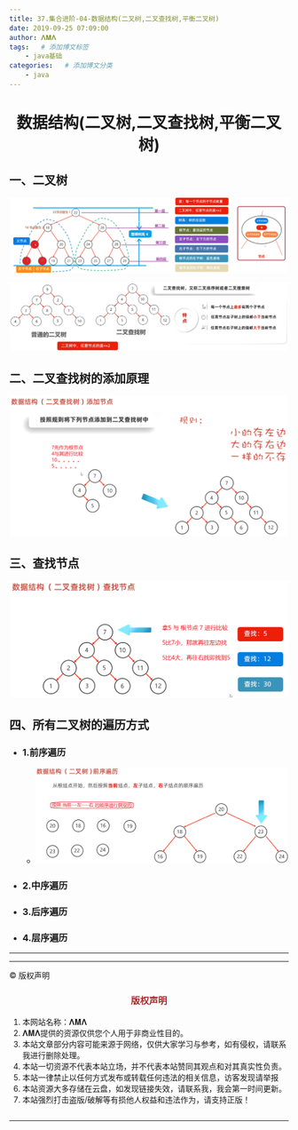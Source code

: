 ```yaml
---
title: 37.集合进阶-04-数据结构(二叉树,二叉查找树,平衡二叉树)
date: 2019-09-25 07:09:00
author: 𝚲𝚳𝚲
tags:   # 添加博文标签
	- java基础
categories:   # 添加博文分类
	- java
---
```


<h1><center>数据结构(二叉树,二叉查找树,平衡二叉树)</center></h1>



## 一、二叉树

![image-20240625230538805](https://raw.githubusercontent.com/protonlml/blogimages/master/imgs/202406252305197.png)

![image-20240625231313162](https://raw.githubusercontent.com/protonlml/blogimages/master/imgs/202406252313174.png)

## 二、二叉查找树的添加原理

![image-20240625231953790](https://raw.githubusercontent.com/protonlml/blogimages/master/imgs/202406252319271.png)

## 三、查找节点

![image-20240625232225015](https://raw.githubusercontent.com/protonlml/blogimages/master/imgs/202406252322193.png)



## 四、所有二叉树的遍历方式

- ### 1.前序遍历

  - ![image-20240625232625441](https://raw.githubusercontent.com/protonlml/blogimages/master/imgs/202406252326494.png)

- ### 2.中序遍历

- ### 3.后序遍历

- ### 4.层序遍历













---


----

© 版权声明

<escape>

<div>
    <h3 align="center"  style="color: brown;" >版权声明</h3>
    <table>
   		<tr>
    		<ol>
				<li>本网站名称：𝚲𝚳𝚲</li>
				<li>𝚲𝚳𝚲提供的资源仅供您个人用于非商业性目的。</li>
				<li>本站文章部分内容可能来源于网络，仅供大家学习与参考，如有侵权，请联系我进行删除处理。</li>
				<li>本站一切资源不代表本站立场，并不代表本站赞同其观点和对其真实性负责。</li>
        		<li>本站一律禁止以任何方式发布或转载任何违法的相关信息，访客发现请举报</li> 
        		<li>本站资源大多存储在云盘，如发现链接失效，请联系我，我会第一时间更新。</li>
        		<li>本站强烈打击盗版/破解等有损他人权益和违法作为，请支持正版！</li>  
			</ol>
		</tr>
	</table>
</div>










</escape>

----

